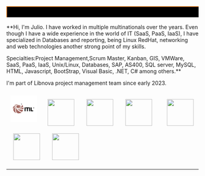 <img src="./assets/JulioHi.gif">

<br>

**Hi, I'm Julio. I have worked in multiple multinationals over the years. Even though I have a wide experience in the world of IT (SaaS, PaaS, IaaS), I have specialized in Databases and reporting, being Linux RedHat, networking and web technologies another strong point of my skills.

Specialties:Project Management,Scrum Master, Kanban, GIS, VMWare, SaaS, PaaS, IaaS, Unix/Linux, Databases, SAP, AS400, SQL server, MySQL, HTML, Javascript, BootStrap, Visual Basic, .NET, C# among others.**

I'm part of Libnova project management team since early 2023.

<img width="70px" 
    height="70px" 
    style="margin: 10px"
    src="./assets/itil-seeklogo.com.svg">&nbsp;
<img width="70px" 
    height="70px" 
    style="margin: 10px"
    src="./assets/html.svg"> &nbsp;
<img width="70px" 
    height="70px" 
    style="margin: 10px"
    src="./assets/css.svg"> &nbsp;
<img width="70px" 
    height="70px" 
    style="margin: 10px"
    src="./assets/javascript.svg"> &nbsp; &nbsp;
<img width="70px" 
    height="70px" 
    style="margin: 10px"
    src="./assets/python.svg"> &nbsp;
<img width="70px" 
    height="70px" 
    style="margin: 10px"
    src="./assets/react.svg"> &nbsp;
<img width="70px" 
    height="70px" 
    style="margin: 10px"
    src="./assets/node.svg">



--------
